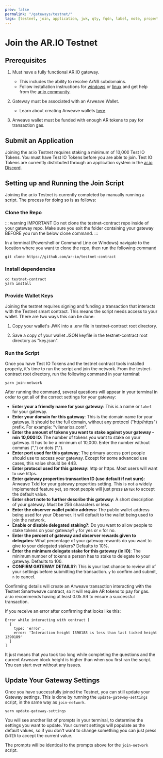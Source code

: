 ```yaml
---
prev: false
permalink: "/gateways/testnet/"
tags: [testnet, join, application, jwk, qty, fqdn, label, note, properties]
---
```


# Join the AR.IO Testnet

## Prerequisites

1. Must have a fully functional AR.IO gateway.
    - This includes the ability to resolve ArNS subdomains.
    - Follow installation instructions for [windows](/gateways/ar-io-node/windows-setup) or [linux](/gateways/ar-io-node/linux-setup) and get help from the [ar.io community](https://discord.gg/7zUPfN4D6g).

2. Gateway must be associated with an Arweave Wallet.
    - Learn about creating Arweave wallets [here](https://ar.io/wallet)

3. Arweave wallet must be funded with enough AR tokens to pay for transaction gas.

## Submit an Application

Joining the ar.io Testnet requires staking a minimum of 10,000 Test IO Tokens. You must have Test IO Tokens before you are able to join. Test IO Tokens are currently distributed through an application system in the [ar.io Discord](https://discord.gg/7zUPfN4D6g).
<!-- 
New applications for joining the Testnet are not currently being accepted. Be sure to join the [ar.io Discord](https://discord.com/invite/7zUPfN4D6g) to stay up to date on Testnet status and possible future availability prior to the launch of the Mainnet. -->

## Setting up and Running the Join Script

Joining the ar.io Testnet is currently completed by manually running a script. The process for doing so is as follows:

### Clone the Repo

::: warning IMPORTANT
Do not clone the testnet-contract repo inside of your gateway repo. Make sure you exit the folder containing your gateway BEFORE you run the below clone command.
:::

In a terminal (Powershell or Command Line on Windows) navigate to the location where you want to clone the repo, then run the following command

```
git clone https://github.com/ar-io/testnet-contract
```

### Install dependencies

```
cd testnet-contract
yarn install
```

### Provide Wallet Keys

Joining the testnet requires signing and funding a transaction that interacts with the Testnet smart contract. This means the script needs access to your wallet. There are two ways this can be done:

1. Copy your wallet's JWK into a .env file in testnet-contract root directory.

2. Save a copy of your wallet JSON keyfile in the testnet-contract root directory as "key.json".

<!-- ### Configure your settings

You will need to provide some information specific to your gateway before running the join script. You can do this by opening the script file in any code or text editor. The file is located at `testnet-contract > tools > join-network.ts`

Each line that needs to be edited begins with "const", followed by a variable name, and "=" sign, and its value. Each line is accompanied by a note to inform you of its purpose. The following variables MUST be changed in order to successfully join the ar.io Testnet:

- **qty**: Quantity of Test IO Tokens to stake to join the Testnet. This value must be at least 10,000, and not greater than the number of Test IO tokens in your wallet.
- **label**: A friendly label for your Gateway. There currently a 16 character limit for this value.
- **fqdn**: Fully Qualified Domain Name - This is the domain name you have pointed at your Gateway.
- **observerWallet**: The public address of the wallet used for Observer.

There are also several variables you may edit, but are not required:

- **port**: The port used to access your Gateway, defaults to 443 (https).
- **protocol**: Set this to "http" if your Gateway is not configured to allow https connections.
- **properties**: This variable allows you to reference the TxId of any additional Gateway settings you've previously uploaded to Arweave. While we'll provide more detailed instructions and schema for doing so soon, it's safe to leave this unchanged for the time being.
- **note**: A note containing additional information you would like known about your Gateway.

These settings can be updated after joining the Testnet. -->

### Run the Script

Once you have Test IO Tokens and the testnet contract tools installed properly, it's time to run the script and join the network. From the testnet-contract root directory, run the following command in your terminal:

```
yarn join-network
```

After running the command, several questions will appear in your terminal in order to get all of the correct settings for your gateway:

- **Enter your a friendly name for your gateway**: This is a name or `label` for your gateway. 
- **Enter your domain for this gateway**: This is the domain name for your gateway. It should be the full domain, without any protocol ("http/https") prefix. For example: "vilenarios.com".
- **Enter the amount of tokens you want to stake against your gateway - min 10,000 IO**: The number of tokens you want to stake on your gateway. It has to be a minimum of 10,000. Enter the number without commas (",") or dots (".").
- **Enter port used for this gateway**: The primary access port people should use to access your gateway. Except for some advanced use cases, this value should be 443.
- **Enter protocol used for this gateway**: http or https. Most users will want to use https.
- **Enter gateway properties transaction ID (use default if not sure)**: Arweave TxId for your gateway properties setting. This is not a widely implemented feature yet, so most people will just press `ENTER` to accept the default value.
- **Enter short note to further describe this gateway**: A short description of your gateway. Must be 256 characters or less.
- **Enter the observer wallet public address**: The public wallet address being used for your Observer. It will default to the wallet being used to join the network.
- **Enable or disable delegated staking?**: Do you want to allow people to stake tokens on your gateway? `y` for yes or `n` for no.
- **Enter the percent of gateway and observer rewards given to delegates**: What percentage of your gateway rewards do you want to give to your delegated stakers? Defaults to 10%.
- **Enter the minimum  delegate stake for this gateway (in IO)**: The minimum number of tokens a person has to stake to delegate to your gateway. Defaults to 100.
- **CONFIRM GATEWAY DETAILS?**: This is your last chance to review all of your settings before submitting the transaction. `y` to confirm and submit, `n` to cancel.

Confirming details will create an Arweave transaction interacting with the Testnet Smartweave contract, so it will require AR tokens to pay for gas. ar.io recommends having at least 0.05 AR to ensure a successful transaction.

If you receive an error after confirming that looks like this:

```shell
Error while interacting with contract [
  {
    type: 'error',
    error: 'Interaction height 1390188 is less than last ticked height 1390189'
  }
]
```

It just means that you took too long while completing the questions and the current Arweave block height is higher than when you first ran the script. You can start over without any issues.



## Update Your Gateway Settings

Once you have successfully joined the Testnet, you can still update your Gateway settings. This is done by running the `update-gateway-settings` script, in the same way as `join-network`.

```shell
yarn update-gateway-settings
```

You will see another list of prompts in your terminal, to determine the settings you want to update. Your current settings will populate as the default values, so if you don't want to change something you can just press `ENTER` to accept the current value.

The prompts will be identical to the prompts above for the `join-network` script.
